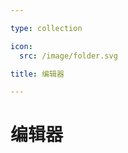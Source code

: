 ```yaml
---

type: collection

icon:
  src: /image/folder.svg

title: 编辑器

---
```


# 编辑器

<ShowBreadcrumb />

<ShowResources />
